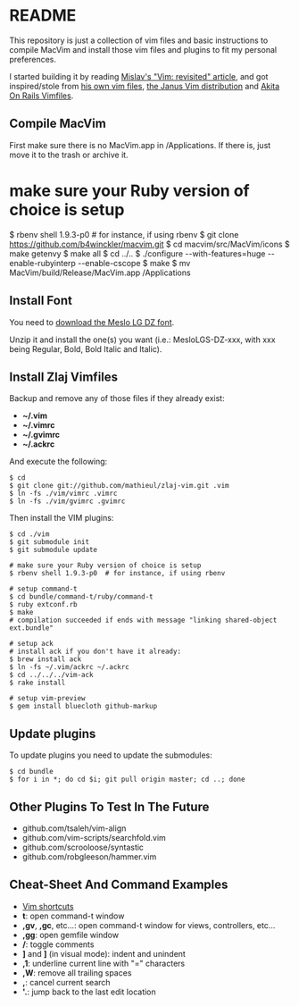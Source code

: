 # README #

This repository is just a collection of vim files and basic instructions
to compile MacVim and install those vim files and plugins to fit my
personal preferences.

I started building it by reading [Mislav's "Vim: revisited" article](http://mislav.uniqpath.com/2011/12/vim-revisited/),
and got inspired/stole from [his own vim files](https://github.com/mislav/vimfiles),
[the Janus Vim distribution](https://github.com/carlhuda/janus) and
[Akita On Rails Vimfiles](https://github.com/akitaonrails/vimfiles).

## Compile MacVim ##

First make sure there is no MacVim.app in /Applications. If there is,
just move it to the trash or archive it.

  # make sure your Ruby version of choice is setup
  $ rbenv shell 1.9.3-p0  # for instance, if using rbenv
    $ git clone https://github.com/b4winckler/macvim.git
    $ cd macvim/src/MacVim/icons
    $ make getenvy
    $ make all
    $ cd ../..
    $ ./configure --with-features=huge --enable-rubyinterp --enable-cscope
    $ make
    $ mv MacVim/build/Release/MacVim.app /Applications

## Install Font ##

You need to [download the Meslo LG DZ font](https://github.com/andreberg/Meslo-Font/downloads).

Unzip it and install the one(s) you want (i.e.: MesloLGS-DZ-xxx, with xxx being Regular, Bold,
Bold Italic and Italic).

## Install Zlaj Vimfiles ##

Backup and remove any of those files if they already exist:

  * **~/.vim**
  * **~/.vimrc**
  * **~/.gvimrc**
  * **~/.ackrc**

And execute the following:

    $ cd
    $ git clone git://github.com/mathieul/zlaj-vim.git .vim
    $ ln -fs ./vim/vimrc .vimrc
    $ ln -fs ./vim/gvimrc .gvimrc

Then install the VIM plugins:

    $ cd ./vim
    $ git submodule init
    $ git submodule update

    # make sure your Ruby version of choice is setup
    $ rbenv shell 1.9.3-p0  # for instance, if using rbenv

    # setup command-t
    $ cd bundle/command-t/ruby/command-t
    $ ruby extconf.rb
    $ make
    # compilation succeeded if ends with message "linking shared-object ext.bundle"

    # setup ack
    # install ack if you don't have it already:
    $ brew install ack
    $ ln -fs ~/.vim/ackrc ~/.ackrc
    $ cd ../../../vim-ack
    $ rake install

    # setup vim-preview
    $ gem install bluecloth github-markup

## Update plugins

To update plugins you need to update the submodules:

    $ cd bundle
    $ for i in *; do cd $i; git pull origin master; cd ..; done

## Other Plugins To Test In The Future ##

  * github.com/tsaleh/vim-align
  * github.com/vim-scripts/searchfold.vim
  * github.com/scrooloose/syntastic
  * github.com/robgleeson/hammer.vim

## Cheat-Sheet And Command Examples ##

  * [Vim shortcuts](https://github.com/LevelbossMike/vim_shortcut_wallpaper/raw/master/vim-shortcuts_1280x800.png)
  * **<Command>t**: open command-t window
  * **,gv**, **,gc**, etc...: open command-t window for views, controllers, etc...
  * **,gg**: open gemfile window
  * **<Command>/**: toggle comments
  * **<Command>]** and **<Command>]** (in visual mode): indent and unindent
  * **,1**: underline current line with "=" characters
  * **,W**: remove all trailing spaces
  * **,<space>**: cancel current search
  * **'.**: jump back to the last edit location
